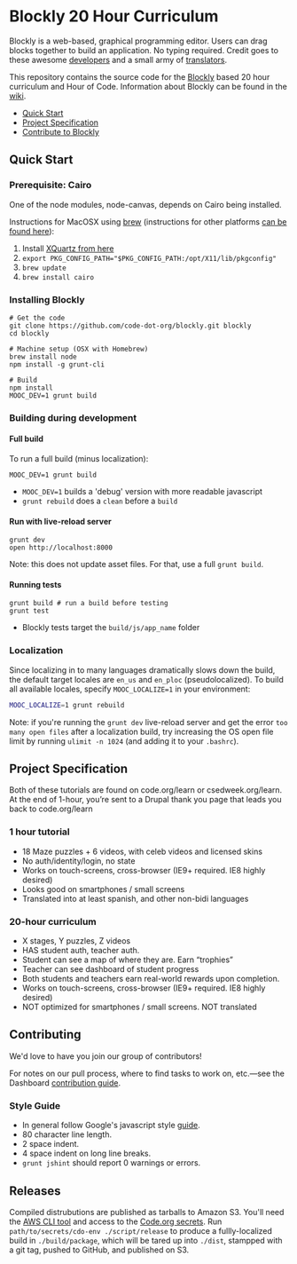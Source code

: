 # Blockly 20 Hour Curriculum

Blockly is a web-based, graphical programming editor. Users can drag blocks
together to build an application. No typing required. Credit goes to these
awesome [developers](https://code.google.com/p/blockly/wiki/Credits#Engineers)
and a small army of
[translators](https://code.google.com/p/blockly/wiki/Credits#Translators).

This repository contains the source code for the
[Blockly](https://code.google.com/p/blockly/) based 20 hour curriculum and Hour
of Code. Information about Blockly can be found in the
[wiki](https://code.google.com/p/blockly/w/list).

- [Quick Start](#quick-start)
- [Project Specification](#project-specification)
- [Contribute to Blockly](#to-contribute)


## Quick Start

### Prerequisite: Cairo

One of the node modules, node-canvas, depends on Cairo being installed.

Instructions for MacOSX using [brew](http://brew.sh/) (instructions for other platforms [can be found here](https://github.com/LearnBoost/node-canvas/wiki)):

1. Install [XQuartz from here](http://xquartz.macosforge.org/landing/)
2. `export PKG_CONFIG_PATH="$PKG_CONFIG_PATH:/opt/X11/lib/pkgconfig"`
3. `brew update`
4. `brew install cairo`

### Installing Blockly

```
# Get the code
git clone https://github.com/code-dot-org/blockly.git blockly
cd blockly

# Machine setup (OSX with Homebrew)
brew install node
npm install -g grunt-cli

# Build
npm install
MOOC_DEV=1 grunt build
```

### Building during development

#### Full build

To run a full build (minus localization):

```
MOOC_DEV=1 grunt build
```

* `MOOC_DEV=1` builds a 'debug' version with more readable javascript
* `grunt rebuild` does a `clean` before a `build`

#### Run with live-reload server

```
grunt dev
open http://localhost:8000
```

Note: this does not update asset files. For that, use a full `grunt build`.

#### Running tests

```
grunt build # run a build before testing
grunt test
```

* Blockly tests target the `build/js/app_name` folder

### Localization

Since localizing in to many languages dramatically slows down the build, the
default target locales are `en_us` and `en_ploc` (pseudolocalized). To build
all available locales, specify `MOOC_LOCALIZE=1` in your environment:

```bash
MOOC_LOCALIZE=1 grunt rebuild
```

Note: if you're running the `grunt dev` live-reload server and get the error `too many open files` after a localization build, try increasing the OS open file limit by running `ulimit -n 1024` (and adding it to your `.bashrc`).

## Project Specification

Both of these tutorials are found on code.org/learn or csedweek.org/learn. At
the end of 1-hour, you’re sent to a Drupal thank you page that leads you back
to code.org/learn

### 1 hour tutorial

- 18 Maze puzzles + 6 videos, with celeb videos and licensed skins
- No auth/identity/login, no state
- Works on touch-screens, cross-browser (IE9+ required. IE8 highly desired)
- Looks good on smartphones / small screens
- Translated into at least spanish, and other non-bidi languages


### 20-hour curriculum

- X stages, Y puzzles, Z videos
- HAS student auth, teacher auth.
- Student can see a map of where they are. Earn “trophies”
- Teacher can see dashboard of student progress
- Both students and teachers earn real-world rewards upon completion.
- Works on touch-screens, cross-browser (IE9+ required. IE8 highly desired)
- NOT optimized for smartphones / small screens. NOT translated


## Contributing

We'd love to have you join our group of contributors!

For notes on our pull process, where to find tasks to work on, etc.—see the Dashboard [contribution guide](https://github.com/code-dot-org/dashboard#contributing).

### Style Guide

- In general follow Google's javascript style [guide](http://google-styleguide.googlecode.com/svn/trunk/javascriptguide.xml).
- 80 character line length.
- 2 space indent.
- 4 space indent on long line breaks.
- `grunt jshint` should report 0 warnings or errors.

## Releases

Compiled distrubutions are published as tarballs to Amazon S3.  You'll need
the [AWS CLI tool][1] and access to the [Code.org secrets][2].  Run
`path/to/secrets/cdo-env ./script/release` to produce a fullly-localized build
in `./build/package`, which will be tared up into `./dist`, stampped with a
git tag, pushed to GitHub, and published on S3.


[1]: http://aws.amazon.com/cli/
[2]: https://github.com/code-dot-org/cdo-secrets
